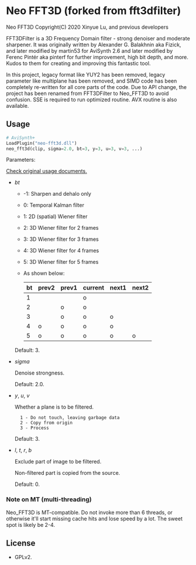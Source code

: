 # Neo FFT3D (forked from fft3dfilter)

Neo FFT3D Copyright(C) 2020 Xinyue Lu, and previous developers

FFT3DFilter is a 3D Frequency Domain filter - strong denoiser and moderate sharpener. It was originally written by Alexander G. Balakhnin aka Fizick, and later modified by martin53 for AviSynth 2.6 and later modified by Ferenc Pintér aka pinterf for further improvement, high bit depth, and more. Kudos to them for creating and improving this fantastic tool.

In this project, legacy format like YUY2 has been removed, legacy parameter like multiplane has been removed, and SIMD code has been completely re-written for all core parts of the code. Due to API change, the project has been renamed from FFT3DFilter to Neo_FFT3D to avoid confusion. SSE is required to run optimized routine. AVX routine is also available.


## Usage

```python
# AviSynth+
LoadPlugin("neo-fft3d.dll")
neo_fft3d(clip, sigma=2.0, bt=3, y=3, u=3, v=3, ...)
```

Parameters:

[Check original usage documents.](https://avisynth.org.ru/fft3dfilter/fft3dfilter.html)

- *bt*

    * -1: Sharpen and dehalo only
    * 0: Temporal Kalman filter
    * 1: 2D (spatial) Wiener filter
    * 2: 3D Wiener filter for 2 frames
    * 3: 3D Wiener filter for 3 frames
    * 4: 3D Wiener filter for 4 frames
    * 5: 3D Wiener filter for 5 frames
    * As shown below:

        |bt | prev2 | prev1 |current| next1 | next2 |
        |---|-------|-------|-------|-------|-------|
        | 1 |       |       |   o   |       |       |
        | 2 |       |   o   |   o   |       |       |
        | 3 |       |   o   |   o   |   o   |       |
        | 4 |   o   |   o   |   o   |   o   |       |
        | 5 |   o   |   o   |   o   |   o   |   o   |

    Default: 3.

- *sigma*

    Denoise strongness.

    Default: 2.0.

- *y*, *u*, *v*

    Whether a plane is to be filtered.

        1 - Do not touch, leaving garbage data
        2 - Copy from origin
        3 - Process

    Default: 3.

- *l*, *t*, *r*, *b*

    Exclude part of image to be filtered.

    Non-filtered part is copied from the source.

    Default: 0.

### Note on MT (multi-threading)

Neo_FFT3D is MT-compatible. Do not invoke more than 6 threads, or otherwise it'll start missing cache hits and lose speed by a lot. The sweet spot is likely be 2-4.

## License

* GPLv2.
